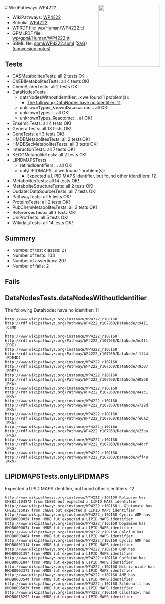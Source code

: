 <img style="float: right; width: 200px" src="../logo.png" />
# WikiPathways WP4222

* WikiPathways: [WP4222](https://identifiers.org/wikipathways:WP4222)
* Scholia: [WP4222](https://scholia.toolforge.org/wikipathways/WP4222)
* WPRDF file: [wp/Human/WP4222.ttl](../wp/Human/WP4222.ttl)
* GPMLRDF file: [wp/gpml/Human/WP4222.ttl](../wp/gpml/Human/WP4222.ttl)
* SBML file: [sbml/WP4222.sbml](../sbml/WP4222.sbml) ([SVG](../sbml/WP4222.svg)) ([conversion notes](../sbml/WP4222.txt))

## Tests
* CASMetabolitesTests: all 2 tests OK!
* ChEBIMetabolitesTests: all 4 tests OK!
* ChemSpiderTests: all 2 tests OK!
* DataNodesTests
    * dataNodesWithoutIdentifier: .x we found 1 problem(s):
        * [The following DataNodes have no identifier: 11](#8792c491)
    * unknownTypes_knownDatasource: .. all OK!
    * unknownTypes: .. all OK!
    * unknownTypes_Reactome: .. all OK!
* EnsemblTests: all 4 tests OK!
* GeneralTests: all 13 tests OK!
* GeneTests: all 3 tests OK!
* HMDBMetabolitesTests: all 2 tests OK!
* HMDBSecMetabolitesTests: all 3 tests OK!
* InteractionTests: all 7 tests OK!
* KEGGMetaboliteTests: all 2 tests OK!
* LIPIDMAPSTests
    * retiredIdentifiers: .. all OK!
    * onlyLIPIDMAPS: .x we found 1 problem(s):
        * [Expected a LIPID MAPS identifier, but found other identifiers: 12](#d0bfb67a)
* MetabolitesTests: all 14 tests OK!
* MetaboliteStructureTests: all 2 tests OK!
* OudatedDataSourcesTests: all 7 tests OK!
* PathwayTests: all 5 tests OK!
* ProteinsTests: all 2 tests OK!
* PubChemMetabolitesTests: all 3 tests OK!
* ReferencesTests: all 3 tests OK!
* UniProtTests: all 5 tests OK!
* WikidataTests: all 14 tests OK!


## Summary

* Number of test classes: 21
* Number of tests: 103
* Number of assertions: 207
* Number of fails: 2

## Fails

<a name="8792c491" />

## DataNodesTests.dataNodesWithoutIdentifier

The following DataNodes have no identifier: 11
```
http://www.wikipathways.org/instance/WP4222_r107160 http://rdf.wikipathways.org/Pathway/WP4222_r107160/DataNode/c9411 (CaMK
)
http://www.wikipathways.org/instance/WP4222_r107160 http://rdf.wikipathways.org/Pathway/WP4222_r107160/DataNode/bc4f1 (PDE)
http://www.wikipathways.org/instance/WP4222_r107160 http://rdf.wikipathways.org/Pathway/WP4222_r107160/DataNode/f1f44 (PDE4D)
http://www.wikipathways.org/instance/WP4222_r107160 http://rdf.wikipathways.org/Pathway/WP4222_r107160/DataNode/c9307 (PDE?)
http://www.wikipathways.org/instance/WP4222_r107160 http://rdf.wikipathways.org/Pathway/WP4222_r107160/DataNode/d0568 (PKA)
http://www.wikipathways.org/instance/WP4222_r107160 http://rdf.wikipathways.org/Pathway/WP4222_r107160/DataNode/d41c1 (PKA)
http://www.wikipathways.org/instance/WP4222_r107160 http://rdf.wikipathways.org/Pathway/WP4222_r107160/DataNode/e729d (PKA)
http://www.wikipathways.org/instance/WP4222_r107160 http://rdf.wikipathways.org/Pathway/WP4222_r107160/DataNode/fe6a2 (PKA)
http://www.wikipathways.org/instance/WP4222_r107160 http://rdf.wikipathways.org/Pathway/WP4222_r107160/DataNode/e25ba (PKG)
http://www.wikipathways.org/instance/WP4222_r107160 http://rdf.wikipathways.org/Pathway/WP4222_r107160/DataNode/e4dcf (PKG)
http://www.wikipathways.org/instance/WP4222_r107160 http://rdf.wikipathways.org/Pathway/WP4222_r107160/DataNode/eff48 (PKG)
```

<a name="d0bfb67a" />

## LIPIDMAPSTests.onlyLIPIDMAPS

Expected a LIPID MAPS identifier, but found other identifiers: 12
```
http://www.wikipathways.org/instance/WP4222_r107160 Rolipram has CHEBI:104872 from ChEBI but expected a LIPID MAPS identifier
http://www.wikipathways.org/instance/WP4222_r107160 L-Glutamate has CHEBI:16015 from ChEBI but expected a LIPID MAPS identifier
http://www.wikipathways.org/instance/WP4222_r107160 Cyclic AMP has HMDB0000058 from HMDB but expected a LIPID MAPS identifier
http://www.wikipathways.org/instance/WP4222_r107160 Dopamine has HMDB0000073 from HMDB but expected a LIPID MAPS identifier
http://www.wikipathways.org/instance/WP4222_r107160 Calcium has HMDB0000464 from HMDB but expected a LIPID MAPS identifier
http://www.wikipathways.org/instance/WP4222_r107160 Cyclic GMP has HMDB0001314 from HMDB but expected a LIPID MAPS identifier
http://www.wikipathways.org/instance/WP4222_r107160 GMP has HMDB0001397 from HMDB but expected a LIPID MAPS identifier
http://www.wikipathways.org/instance/WP4222_r107160 Caffeine has HMDB0001847 from HMDB but expected a LIPID MAPS identifier
http://www.wikipathways.org/instance/WP4222_r107160 Nitric oxide has HMDB0003378 from HMDB but expected a LIPID MAPS identifier
http://www.wikipathways.org/instance/WP4222_r107160 AMP has HMDB0003540 from HMDB but expected a LIPID MAPS identifier
http://www.wikipathways.org/instance/WP4222_r107160 Sildenafil has HMDB0005039 from HMDB but expected a LIPID MAPS identifier
http://www.wikipathways.org/instance/WP4222_r107160 Cilostazol has HMDB0015297 from HMDB but expected a LIPID MAPS identifier
```

